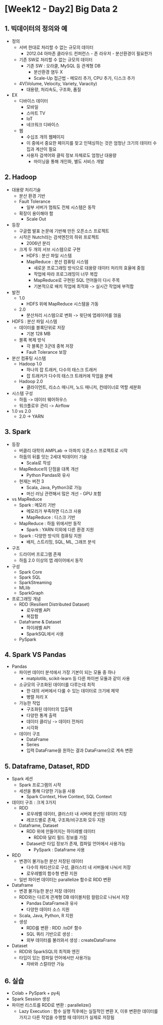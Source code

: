 # [Week12 - Day2] Big Data 2

## 1. 빅데이터의 정의와 예
  - 정의
    - 서버 한대로 처리할 수 없는 규모의 데이터
      - 2012.04 아마존 클라우드 컨퍼런스 - 존 라우저 - 분산환경이 필요한가
    - 기존 SW로 처리할 수 없는 규모의 데이터
      - 기존 SW : 오라클, MySQL 등 관계형 DB
        - 분산환경 염두 X
        - Scale-Up 접근법 - 메모리 추가, CPU 추가, 디스크 추가
    - 4V(Volume, Velocity, Variety, Varacity)
      - 대용량, 처리속도, 구조화, 품질
  - EX 
    - 디바이스 데이터
      - 모바일
      - 스마트 TV
      - IoT
      - 네크워크 디바이스
    - 웹
      - 수십조 개의 웹페이지
      - 이 중에서 중요한 페이지를 찾고 인덱싱하는 것은 엄청난 크기의 데이터 수집과 계산이 필요
      - 사용자 검색어와 클릭 정보 자체로도 엄청난 대용량
        - 마이닝을 통해 개인화, 별도 서비스 개발

## 2. Hadoop
  - 대용량 처리기술
    - 분산 환경 기반
    - Fault Tolerance
      - 일부 서버가 멈춰도 전체 시스템은 동작
    - 확장이 용이해야 함
      - Scale Out
  - 등장
    - 구글랩 발표 논문에 기반해 만든 오픈소스 프로젝트
    - 시작은 Nutch라는 검색엔진의 하위 프로젝트
      - 2006년 분리
    - 크게 두 개의 서브 시스템으로 구현
      - HDFS : 분산 파일 시스템
      - MapReduce : 분산 컴퓨팅 시스템
        - 새로운 프로그래밍 방식으로 대용량 데이터 처리의 효율에 중점
        - 작업에 따라 프로그래밍이 너무 복잡
        - MapReduce로 구현된 SQL 언어들이 다시 주목
        - 기본적으로 배치 작업에 최적화 -> 실시간 작업에 부적합
  - 발전
    - 1.0
      - HDFS 위에 MapReduce 시스템을 가동
    - 2.0
      - 분산처리 시스템으로 변화 -> 윗단에 앱레이어를 얹음
  - HDFS : 분산 파일 시스템
    - 데이터를 블록단위로 저장
      - 기본 128 MB
    - 블록 복제 방식
      - 각 블록은 3군데 중복 저장
      - Fault Tolerance 보장
  - 분산 컴퓨팅 시스템
    - Hadoop 1.0
      - 하나의 잡 트래커, 다수의 태스크 트래커
      - 잡 트래커가 다수의 태스크 트래커에 작업을 분배
    - Hadoop 2.0
      - 클라이언트, 리소스 매니저, 노드 매니저, 컨테이너로 역할 세분화
  - 시스템 구성
    - 하둡 -> 데이터 웨어하우스
    - 워크플로우 관리 -> Airflow
  - 1.0 vs 2.0
    - 2.0 -> YARN

## 3. Spark
  - 등장
    - 버클리 대학의 AMPLab -> 아파치 오픈소스 프로젝트로 시작
    - 하둡의 뒤를 잇는 2세대 빅데이터 기술
      - Scala로 작성
    - MapReduce의 단점을 대폭 개선
      - Python Pandas와 유사
    - 현재는 버전 3
      - Scala, Java, Python3로 가능
      - 머신 러닝 관련해서 많은 개선 - GPU 포함
  - vs MapReduce
    - Spark : 메모리 기반
      - 메모리가 부족하면 디스크 사용
      - MapReduce : 디스크 기반
    - MapReduce : 하둡 위에서만 동작
      - Spark : YARN 이외에 다른 환경 지원
    - Spark : 다양한 방식의 컴퓨팅 지원
      - 배치, 스트리밍, SQL, ML, 그래프 분석
  - 구조
    - 드라이버 프로그램 존재
    - 하둡 2.0 이상의 앱 레이어에서 동작
  - 구성
    - Spark Core
    - Spark SQL
    - SparkStreaming
    - MLlib
    - SparkGraph
  - 프로그래밍 개념
    - RDD (Resilient Distributed Dataset)
      - 로우레벨 API
      - 복잡함
    - Dataframe & Dataset
      - 하이레벨 API
      - SparkSQL에서 사용
    - PySpark

## 4. Spark VS Pandas
  - Pandas
    - 파이썬 데이터 분석에서 가장 기본이 되는 모듈 중 하나
      - matplotlib, scikit-learn 등 다른 파이썬 모듈과 같이 사용
    - 소규모의 구조화된 데이터를 다루는데 최적
      - 한 대의 서버에서 다룰 수 있는 데이터로 크기에 제약
      - 병렬 처리 X
    - 가능한 작업
      - 구조화된 데이터의 입출력
      - 다양한 통계 출력
      - 데이터 클리닝 -> 데이터 전처리
      - 시각화
    - 데이터 구조
      - DataFrame
      - Series
      - 입력 DataFrame을 원하는 결과 DataFrame으로 계속 변환

## 5. Dataframe, Dataset, RDD
  - Spark 세션
    - Spark 프로그램의 시작
    - 세션을 통해 다양한 기능을 사용
      - Spark Context, Hive Context, SQL Context
  - 데이터 구조 : 크게 3가지
    - RDD
      - 로우레벨 데이터, 클러스터 내 서버에 분산된 데이터 지칭
      - 레코드별로 존재, 구조화/비구조화 모두 지원
    - Dataframe, Dataset
      - RDD 위에 만들어지는 하이레벨 데이터
        - RDD와 달리 필드 정보를 가짐
      - Dataset은 타입 정보가 존재, 컴파일 언어에서 사용가능
        - PySpark : Dataframe 사용
  - RDD
    - 변경이 불가능한 분산 저장된 데이터
      - 다수의 파티션으로 구성, 클러스터 내 서버들에 나눠서 저장
      - 로우레벨의 함수형 변환 지원
    - 일반 파이썬 데이터는 parallelize 함수로 RDD 변환
  - Dataframe
    - 변경 불가능한 분산 저장 데이터
    - RDD와는 다르게 관계형 DB 테이블처럼 컬럼으로 나눠서 저장
      - Pandas DataFrame과 유사
      - 다양한 데이터 소스 지원
    - Scala, Java, Python, R 지원
    - 생성
      - RDD를 변환 : RDD .toDF 함수
      - SQL 쿼리 기반으로 생성 : 
      - 외부 데이터를 불러와서 생성 : createDataFrame
  - Dataset
    - RDD와 SparkSQL의 최적화 엔진
    - 타입이 있는 컴파일 언어에서만 사용가능
      - 자바와 스칼라만 가능

## 6. 실습
  - Colab + PySpark + py4j
  - Spark Session 생성
  - 파이썬 리스트를 RDD로 변환 : parallelize()
    - Lazy Execution : 함수 실행 직후에는 실질적인 변환 X, 이후 변환한 데이터를 가지고 다른 작업을 수행할 때 데이터가 실제로 저장됨